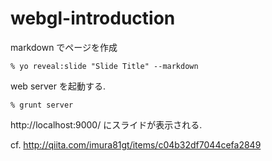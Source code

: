 webgl-introduction
==================

markdown でページを作成

```
% yo reveal:slide "Slide Title" --markdown
```

web server を起動する.

```
% grunt server
```

http://localhost:9000/ にスライドが表示される.

cf. http://qiita.com/imura81gt/items/c04b32df7044cefa2849


